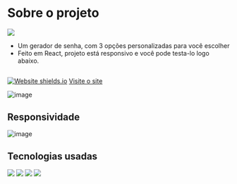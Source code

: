 # Sobre o projeto

<a href="https://www.linkedin.com/in/mayk-gomes-11b86222b/"><img src="https://img.shields.io/badge/LinkedIn-0077B5?style=for-the-badge&logo=linkedin&logoColor=white"/><a/>
  
* Um gerador de senha, com 3 opções personalizadas para você escolher
* Feito em React, projeto está responsivo e você pode testa-lo logo abaixo.
##
[![Website shields.io](https://img.shields.io/website-up-down-green-red/http/shields.io.svg)](http://shields.io/)
<a href='https://gerador-senha-private.vercel.app/'>Visite o site</a>

![image](https://user-images.githubusercontent.com/77819811/155849045-779fad3a-dd72-4794-931f-1d3086fe6c64.png)


## Responsividade 

![image](https://user-images.githubusercontent.com/77819811/155849072-36c6cfbb-cc2f-4bb7-a0ee-7c52bc35b0ac.png)

## Tecnologias usadas 
<div style={display:'flex'}>
<img src='https://img.shields.io/badge/JavaScript-F7DF1E?style=for-the-badge&logo=javascript&logoColor=black' />
<img src='https://img.shields.io/badge/HTML5-E34F26?style=for-the-badge&logo=html5&logoColor=white' />
<img src='https://img.shields.io/badge/CSS3-1572B6?style=for-the-badge&logo=css3&logoColor=white' />
<img src='https://img.shields.io/badge/React-20232A?style=for-the-badge&logo=react&logoColor=61DAFB' />
</div>
